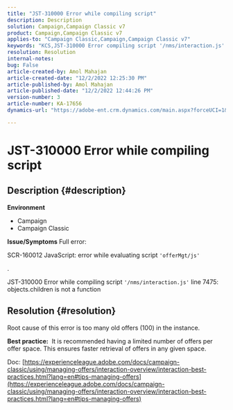 ```yaml
---
title: "JST-310000 Error while compiling script"
description: Description
solution: Campaign,Campaign Classic v7
product: Campaign,Campaign Classic v7
applies-to: "Campaign Classic,Campaign,Campaign Classic v7"
keywords: "KCS,JST-310000 Error compiling script '/nms/interaction.js' line 7475: objects.children is not a function"
resolution: Resolution
internal-notes: 
bug: False
article-created-by: Amol Mahajan
article-created-date: "12/2/2022 12:25:30 PM"
article-published-by: Amol Mahajan
article-published-date: "12/2/2022 12:44:26 PM"
version-number: 3
article-number: KA-17656
dynamics-url: "https://adobe-ent.crm.dynamics.com/main.aspx?forceUCI=1&pagetype=entityrecord&etn=knowledgearticle&id=4c46db65-3c72-ed11-9561-6045bd006b4b"

---
```

# JST-310000 Error while compiling script

## Description {#description}

<b>Environment</b>
- Campaign
- Campaign Classic



<b>Issue/Symptoms</b>
Full error:

SCR-160012 JavaScript: error while evaluating script `'offerMgt/js'`

.

JST-310000 Error while compiling script `'/nms/interaction.js'` line 7475: objects.children is not a function


## Resolution {#resolution}


Root cause of this error is too many old offers (100) in the instance.

<b>Best practice:</b>  It is recommended having a limited number of offers per offer space. This ensures faster retrieval of offers in any given space.

Doc: [https://experienceleague.adobe.com/docs/campaign-classic/using/managing-offers/interaction-overview/interaction-best-practices.html?lang=en#tips-managing-offers](https://experienceleague.adobe.com/docs/campaign-classic/using/managing-offers/interaction-overview/interaction-best-practices.html?lang=en#tips-managing-offers)
